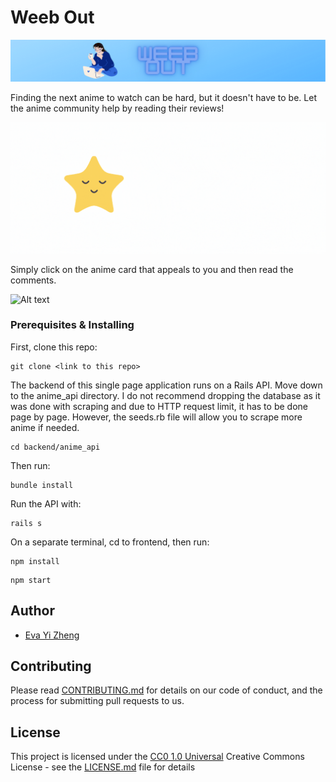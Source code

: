 # Weeb Out

![Alt text](frontend/src/images/weebbanner.png?raw=true "Weeb Out Banner")

Finding the next anime to watch can be hard, but it doesn't have to be.
Let the anime community help by reading their reviews!

![Alt text](frontend/src/images/choosing.gif?raw=true "Home Page")

Simply click on the anime card that appeals to you and then read the comments.

![Alt text](frontend/src/images/first.gif?raw=true "Choosing Anime")

### Prerequisites & Installing

First, clone this repo:

```
git clone <link to this repo>
```

The backend of this single page application runs on a Rails API. Move down to the anime_api directory.
I do not recommend dropping the database as it was done with scraping and due to HTTP request limit, it has to be done page by page. However, the seeds.rb file will allow you to scrape more anime if needed.

```
cd backend/anime_api
```

Then run:
```
bundle install
```

Run the API with:
```
rails s
```

On a separate terminal, cd to frontend, then run:
```
npm install
```

```
npm start
```

## Author
 - [Eva Yi Zheng](https://github.com/yizheng1709)

## Contributing

Please read [CONTRIBUTING.md](CONTRIBUTING.md) for details on our code
of conduct, and the process for submitting pull requests to us.

## License

This project is licensed under the [CC0 1.0 Universal](LICENSE.md)
Creative Commons License - see the [LICENSE.md](LICENSE.md) file for details


